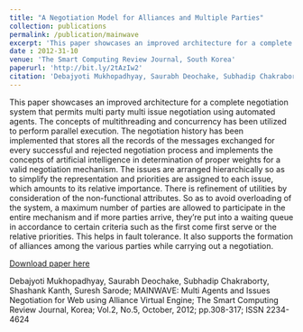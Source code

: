 ```yaml
---
title: "A Negotiation Model for Alliances and Multiple Parties"
collection: publications
permalink: /publication/mainwave
excerpt: 'This paper showcases an improved architecture for a complete negotiation system that permits multi party multi issue negotiation using automated agents. The concepts of multithreading and concurrency has been utilized to perform parallel execution. The negotiation history has been implemented that stores all the records of the messages exchanged for every successful and rejected negotiation process and implements the concepts of artificial intelligence in determination of proper weights for a valid negotiation mechanism. The issues are arranged hierarchically so as to simplify the representation and priorities are assigned to each issue, which amounts to its relative importance. There is refinement of utilities by consideration of the non-functional attributes. So as to avoid overloading of the system, a maximum number of parties are allowed to participate in the entire mechanism and if more parties arrive, they’re put into a waiting queue in accordance to certain criteria such as the first come first serve or the relative priorities. This helps in fault tolerance. It also supports the formation of alliances among the various parties while carrying out a negotiation.'
date : 2012-31-10
venue: 'The Smart Computing Review Journal, South Korea'
paperurl: 'http://bit.ly/2tAzIw2'
citation: 'Debajyoti Mukhopadhyay, Saurabh Deochake, Subhadip Chakraborty, Shashank Kanth, Suresh Sarode; MAINWAVE: Multi Agents and Issues Negotiation for Web using Alliance Virtual Engine; The Smart Computing Review Journal, Korea; Vol.2, No.5, October, 2012; pp.308-317; ISSN 2234-4624 '
---
```

This paper showcases an improved architecture for a complete negotiation system that permits multi party multi issue negotiation using automated agents. The concepts of multithreading and concurrency has been utilized to perform parallel execution. The negotiation history has been implemented that stores all the records of the messages exchanged for every successful and rejected negotiation process and implements the concepts of artificial intelligence in determination of proper weights for a valid negotiation mechanism. The issues are arranged hierarchically so as to simplify the representation and priorities are assigned to each issue, which amounts to its relative importance. There is refinement of utilities by consideration of the non-functional attributes. So as to avoid overloading of the system, a maximum number of parties are allowed to participate in the entire mechanism and if more parties arrive, they’re put into a waiting queue in accordance to certain criteria such as the first come first serve or the relative priorities. This helps in fault tolerance. It also supports the formation of alliances among the various parties while carrying out a negotiation.

[Download paper here](http://bit.ly/2tAzIw2)

Debajyoti Mukhopadhyay, Saurabh Deochake, Subhadip Chakraborty, Shashank Kanth, Suresh Sarode; MAINWAVE: Multi Agents and Issues Negotiation for Web using Alliance Virtual Engine; The Smart Computing Review Journal, Korea; Vol.2, No.5, October, 2012; pp.308-317; ISSN 2234-4624

